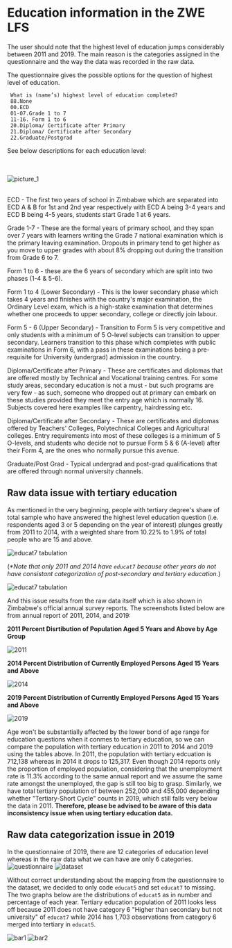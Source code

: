 # Education information in the ZWE LFS

The user should note that the highest level of education jumps considerably between 2011 and 2019. The main reason is the categories assigned in the questionnaire and the way the data was recorded in the raw data. 

The questionnaire gives the possible options for the question of highest level of education.

```
 What is (name’s) highest level of education completed? 
 88.None
 00.ECD
 01-07.Grade 1 to 7
 11-16. Form 1 to 6
 20.Diploma/ Certificate after Primary
 21.Diploma/ Certificate after Secondary
 22.Graduate/Postgrad
 ```

See below descriptions for each education level: 

<br></br>
![picture_1](utilities/picture_1.png)
<br></br>

ECD - The first two years of school in Zimbabwe which  are separated into ECD A & B for 1st and 2nd  year respectively with ECD A being 3-4 years and ECD B being 4-5 years, students start Grade 1 at 6 years.

Grade 1-7 - These are the formal years of primary school, and they span over 7 years with learners writing the Grade 7 national examination which is the primary leaving examination. Dropouts in primary tend to get higher as you move to upper grades with about 8% dropping out during the transition from Grade 6 to 7.

Form 1  to 6 - these are the 6 years of secondary which are split into two phases (1-4 & 5-6). 

Form 1 to 4 (Lower Secondary) - This is the lower secondary phase which takes 4 years and finishes with the country's major examination, the Ordinary Level exam, which is a high-stake examination that determines whether one proceeds to upper secondary, college or directly join labour. 

Form 5 - 6 (Upper Secondary) - Transition to Form 5 is very competitive and only students with a minimum of 5 O-level subjects can transition to upper secondary. Learners transition to this phase which completes with public examinations in Form 6, with a pass in these examinations being a pre-requisite for University (undergrad) admission in the country. 

Diploma/Certificate after Primary - These are certificates and diplomas that are offered mostly by Technical and Vocational training centres. For some study areas, secondary education is not a must - but such programs are very few - as such, someone who dropped out at primary can embark on these studies provided they meet the entry age which is normally 16. Subjects covered here examples like carpentry, hairdressing etc. 

Diploma/Certificate after Secondary - These are certificates and diplomas offered by Teachers' Colleges, Polytechnical Colleges and Agricultural colleges. Entry requirements into most of these colleges is a minimum of 5 O-levels, and students who decide not to pursue Form 5 & 6 (A-level) after their Form 4, are the ones who normally pursue this avenue.

Graduate/Post Grad - Typical undergrad and post-grad qualifications that are offered through normal university channels. 

## Raw data issue with tertiary education

As mentioned in the very beginning, people with tertiary degree's share of total sample who have answered the highest level education question (i.e. respondents aged 3 or 5 depending on the year of interest) plunges greatly from 2011 to 2014, with a weighted share from 10.22% to 1.9% of total people who are 15 and above. 

![educat7 tabulation](utilities/tertiary_tabulation_combined.png)

(_*Note that only 2011 and 2014 have `educat7` because other years do not have consistant categorization of post-secondary and tertiary education._)

![educat7 tabulation](utilities/ZWE_educat7.png)

And this issue results from the raw data itself which is also shown in Zimbabwe's official annual survey reports. 
The screenshots listed below are from annual report of 2011, 2014, and 2019: 

**2011 Percent Disrtibution of Population Aged 5 Years and Above by Age Group**

![2011](utilities/2011_aged_5_and_above_highest_education.png)

**2014 Percent Distribution of Currently Employed Persons Aged 15 Years and Above**

![2014](utilities/2014_aged_15_and_above_employed_highest_education.png)

**2019 Percent Distribution of Currently Employed Persons Aged 15 Years and Above**

![2019](utilities/2019_aged_3_and_above_highest_education.png)

Age won't be substantially affected by the lower bond of age range for education questions when it conmes to tertiary education, so we can compare the population with tertiary education in 2011 to 2014 and 2019 using the tables above. In 2011, the population with tertiary edcuation is 712,138 whereas in 2014 it drops to 125,317. Even though 2014 reports only the proportion of employed population, considering that the unemployment rate is 11.3% according to the same annual report and we assume the same rate amongst the unemployed, the gap is still too big to grasp. Similarly, we have total tertiary population of between 252,000 and 455,000 depending whether "Tertiary-Short Cycle" counts in 2019, which still falls very below the data in 2011. **Therefore, please be advised to be aware of this data inconsistency issue when using tertiary education data.**  

## Raw data categorization issue in 2019

In the questionnaire of 2019, there are 12 categories of education level whereas in the raw data what we can have are only 6 categories. 
![questionnaire](utilities/2019_questionnaire.png)
![dataset](utilities/2019_data_categories.png)


Without correct understanding about the mapping from the questionnaire to the dataset, we decided to only code `educat5` and set `educat7` to missing. 
The two graphs below are the distributions of `educat5` as in number and percentage of each year. Tertiary education population of 2011 looks less off because 2011 does not have category 6 "Higher than secondary but not university" of `educat7` while 2014 has 1,703 observations from category 6 merged into tertiary in `educat5`. 


![bar1](utilities/educat5_distribution_number.png)
![bar2](utilities/educat5_distribution_percent.png)
